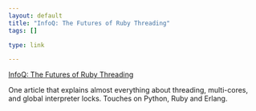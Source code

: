 ```yaml
--- 
layout: default
title: "InfoQ: The Futures of Ruby Threading"
tags: []

type: link

---
```

<a href="http://www.infoq.com/news/2007/05/ruby-threading-futures">InfoQ: The Futures of Ruby Threading</a>

One article that explains almost everything about threading, multi-cores, and global interpreter locks. Touches on Python, Ruby and Erlang.
